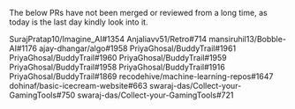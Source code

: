 The below PRs have not been merged or reviewed from a long time, as today is the last day kindly look into it.

SurajPratap10/Imagine_AI#1354
Anjaliavv51/Retro#714
mansiruhil13/Bobble-AI#1176
ajay-dhangar/algo#1958
PriyaGhosal/BuddyTrail#1961
PriyaGhosal/BuddyTrail#1960
PriyaGhosal/BuddyTrail#1959
PriyaGhosal/BuddyTrail#1958
PriyaGhosal/BuddyTrail#1916
PriyaGhosal/BuddyTrail#1869
recodehive/machine-learning-repos#1647
dohinaf/basic-icecream-website#663
swaraj-das/Collect-your-GamingTools#750
swaraj-das/Collect-your-GamingTools#721
